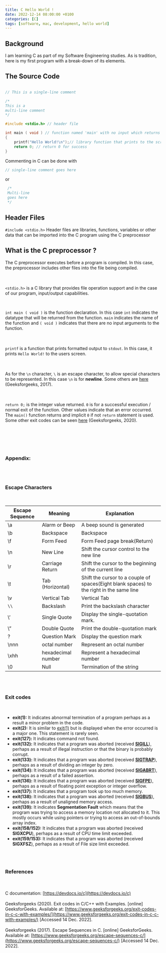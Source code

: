 ```yaml
---
title: C Hello World !
date: 2022-12-14 08:00:00 +0100
categories: [C]
tags: [software, mac, development, hello world]
---
```



## Background

I am learning C as part of my Software Engineering studies. As is tradition, here is my first program with a break-down of its elements.






## The Source Code

```c

// This is a single-line comment

/*
This is a
multi-line comment
*/

#include <stdio.h> // header file

int main ( void ) // function named 'main' with no input which returns an integer value
{
    printf("Hello World!\n");// library function that prints to the screen
    return 0; // return 0 for success
}

```






Commenting in C can be done with
```c
// single-line comment goes here
```

or 

```c
 /*
 Multi-line
 goes here
 */
 ```



## Header Files

``` #include <stdio.h> ``` Header files are libraries, functions, variables or other data that can be imported into the C program using the C preprocessor     


## What is the C preprocessor ?
The C preprocessor executes before a program is compiled. In this case, the preprocessor includes other files into the file being compiled.

<br><br>
```<stdio.h>``` is a C library that provides file operation support and in the case of our program, input/output capabilities.

<br>

``` int main ( void ) ``` is the function declaration. In this case ```int``` indicates the datatype that will be returned from the function. ```main``` indicates the name of the function and ```( void )``` indicates that there are no input arguments to the function.

<br><br>
```printf``` is a function that prints formatted output to ```stdout```. In this case, it prints ```Hello World!``` to the users screen.

<br><br>
As for the ```\n``` character, ``` \ ``` is an escape character, to allow special characters to be represented. In this case ``` \n ``` is for **newline**. Some others are [here](#escape-characters) (Geeksforgeeks, 2017).

<br><br>
``` return 0; ``` is the integer value returned. ```0``` is for a successful execution / normal exit of the function. Other values indicate that an error occurred. The  ```main()``` function returns and implicit ```0``` if not ```return``` statement is used. Some other exit codes can be seen [here](#exit-codes) (Geeksforgeeks, 2020).

<br><br><br><br>
### Appendix:
<br><br>

### Escape Characters

<br>

| Escape Sequence | Meaning	| Explanation |
|-----------------|---------|-------------|
| \a	| Alarm or Beep	| A beep sound is generated |
| \b	| Backspace	| 	Backspace |
| \f	| Form Feed	| 	Form Feed page break(Return) |
| \n	| New Line	| 	Shift the cursor control to the new line |
| \r	| Carriage Return	|   Shift the cursor to the beginning of the current line |
| \t	| Tab (Horizontal)	| 	Shift the cursor to a couple of spaces(Eight blank spaces) to the right in the same line |
| \v	| Vertical Tab	| 	Vertical Tab |
| ```\\```	| Backslash	| 	Print the backslash character |
| \’	| Single Quote	| 	Display the single-quotation mark. |
| \”	| Double Quote	| 	Print the double-quotation mark |
| \?	| Question Mark	| 	Display the question mark |
| \nnn	| octal number	| 	Represent an octal number |
| \xhh	| hexadecimal number	| 	Represent a hexadecimal number |
| \0	| Null	| 	Termination of the string |

<br><br>
### Exit codes

<br>

- **exit(1):** It indicates abnormal termination of a program perhaps as a result a minor problem in the code.
- **exit(2):** It is similar to [exit(1)](https://www.geeksforgeeks.org/exit0-vs-exit1-in-c-c-with-examples/) but is displayed when the error occurred is a major one. This statement is rarely seen.
- **exit(127):** It indicates command not found.
- **exit(132):** It indicates that a program was aborted (received **[SIGILL](https://www.geeksforgeeks.org/program-error-signals/)**), perhaps as a result of illegal instruction or that the binary is probably corrupt.
- **exit(133):** It indicates that a program was aborted (received **[SIGTRAP](https://www.geeksforgeeks.org/signals-c-language/)**), perhaps as a result of dividing an integer by zero.
- **exit(134):** It indicates that a program was aborted (received **[SIGABRT](https://www.geeksforgeeks.org/program-error-signals/)**), perhaps as a result of a failed assertion.
- **exit(136):** It indicates that a program was aborted (received **[SIGFPE](https://www.geeksforgeeks.org/program-error-signals/)**), perhaps as a result of floating point exception or integer overflow.
- **exit(137):** It indicates that a program took up too much memory.
- **exit(138):** It indicates that a program was aborted (received **[SIGBUS](https://www.geeksforgeeks.org/segmentation-fault-sigsegv-vs-bus-error-sigbus/)**), perhaps as a result of unaligned memory access.
- **exit(139):** It indicates **Segmentation Fault** which means that the program was trying to access a memory location not allocated to it. This mostly occurs while using pointers or trying to
access an out-of-bounds array index.
- **exit(158/152):** It indicates that a program was aborted (received **SIGXCPU**), perhaps as a result of CPU time limit exceeded.
- **exit(159/153):** It indicates that a program was aborted (received **SIGXFSZ**), perhaps as a result of File size limit exceeded.

<br><br>
### References
<br><br>
C documentation: [https://devdocs.io/c](https://devdocs.io/c)
<br><br>
Geeksforgeeks (2020). Exit codes in C/C++ with Examples. [online] GeeksforGeeks. Available at: [https://www.geeksforgeeks.org/exit-codes-in-c-c-with-examples/](https://www.geeksforgeeks.org/exit-codes-in-c-c-with-examples/) [Accessed 14 Dec. 2022].
‌<br><br>
Geeksforgeeks (2017). Escape Sequences in C. [online] GeeksforGeeks. Available at: [https://www.geeksforgeeks.org/escape-sequences-c/](https://www.geeksforgeeks.org/escape-sequences-c/) [Accessed 14 Dec. 2022].
‌